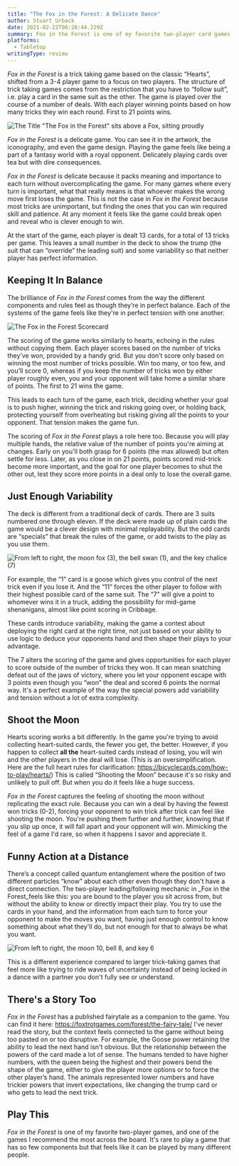 ```yaml
---
title: "The Fox in the Forest: A Delicate Dance"
author: Stuart Urback
date: 2021-02-22T06:28:44.229Z
summary: Fox in the Forest is one of my favorite two-player card games.
platforms:
  - Tabletop
writingType: review
---
```

*Fox in the Forest* is a trick taking game based on the classic “Hearts”, shifted from a 3-4 player game to a focus on two players. The structure of trick taking games comes from the restriction that you have to “follow suit”, i.e. play a card in the same suit as the other. The game is played over the course of a number of deals. With each player winning points based on how many tricks they win each round. First to 21 points wins. 

![The Title "The Fox in the Forest" sits above a Fox, sitting proudly](/static/img/img_0475.jpeg "The Fox in the Forest Game Cover")

*Fox in the Forest* is a delicate game. You can see it in the artwork, the iconography, and even the game design. Playing the game feels like being a part of a fantasy world with a royal opponent. Delicately playing cards over tea but with dire consequences. 

*Fox in the Forest* is delicate because it packs meaning and importance to each turn without overcomplicating the game. For many games where every turn is important, what that really means is that whoever makes the wrong move first loses the game. This is not the case in *Fox in the Forest* because most tricks are unimportant, but finding the ones that you can win required skill and patience. At any moment it feels like the game could break open and reveal who is clever enough to win. 

At the start of the game, each player is dealt 13 cards, for a total of 13 tricks per game.  This leaves a small number in the deck to show the trump (the suit that can “override” the leading suit) and some variability so that neither player has perfect information. 

## Keeping It In Balance

The brilliance of *Fox in the Forest* comes from the way the different components and rules feel as though they’re in perfect balance. Each of the systems of the game feels like they're in perfect tension with one another.

![](/static/img/img_0472.jpeg "The Fox in the Forest Scorecard")

The scoring of the game works similarly to hearts, echoing in the rules without copying them.  Each player scores based on the number of tricks they’ve won, provided by a handy grid. But you don’t score only based on winning the most number of tricks possible. Win too many, or too few, and you’ll score 0, whereas if you keep the number of tricks won by either player roughly even, you and your opponent will take home a similar share of points. The first to 21 wins the game.

This leads to each turn of the game, each trick, deciding whether your goal is to push higher, winning the trick and risking going over, or holding back, protecting yourself from overheating but risking giving all the points to your opponent. That tension makes the game fun. 

The scoring of *Fox in the Forest* plays a role here too. Because you will play multiple hands, the relative value of the number of points you're aiming at changes. Early on you'll both grasp for 6 points (the max allowed) but often settle for less. Later, as you close in on 21 points, points scored mid-trick become more important, and the goal for one player becomes to shut the other out, lest they score more points in a deal only to lose the overall game. 

## Just Enough Variability

The deck is different from a traditional deck of cards. There are 3 suits numbered one through eleven. If the deck were made up of plain cards the game would be a clever design with minimal replayability. But the odd cards are “specials” that break the rules of the game, or add twists to the play as you use them. 

![From left to right, the moon fox (3), the bell swan (1), and the key chalice (7)](/static/img/img_0473.jpeg "The Special Cards")

For example, the “1” card is a goose which gives you control of the next trick even if you lose it. And the “11” forces the other player to follow with their highest possible card of the same suit. The “7” will give a point to whomever wins it in a truck, adding the possibility for mid-game shenanigans, almost like point scoring in Cribbage.

These cards introduce variability, making the game a contest about deploying the right card at the right time, not just based on your ability to use logic to deduce your opponents hand and then shape their plays to your advantage. 

The 7 alters the scoring of the game and gives opportunities for each player to score outside of the number of tricks they won. It can mean snatching defeat out of the jaws of victory, where you let your opponent escape with 3 points even though you “won” the deal and scored 6 points the normal way. It's a perfect example of the way the special powers add variability and tension without a lot of extra complexity. 

## Shoot the Moon

Hearts scoring works a bit differently. In the game you're trying to avoid collecting heart-suited cards, the fewer you get, the better. However, if you happen to collect **all the** heart-suited cards instead of losing, you will win and the other players in the deal will lose. (This is an oversimplification. Here are the full heart rules for clarification: https://bicyclecards.com/how-to-play/hearts/) This is called “Shooting the Moon” because it's so risky and unlikely to pull off. But when you do it feels like a huge success. 

*Fox in the Forest* captures the feeling of shooting the moon without replicating the exact rule. Because you can win a deal by having the fewest won tricks (0-2), forcing your opponent to win trick after trick can feel like shooting the moon. You're pushing them further and further, knowing that if you slip up once, it will fall apart and your opponent will win. Mimicking the feel of a game I'd rare, so when it happens I savor and appreciate it.

## Funny Action at a Distance

There’s a concept called quantum entanglement where the position of two different particles “know” about each other even though they don't have a direct connection. The two-player leading/following mechanic in _Fox in the Forest_feels like this: you are bound to the player you sit across from, but without the ability to know or directly impact their play. You try to use the cards in your hand, and the information from each turn to force your opponent to make the moves you want, having just enough control to know something about what they'll do, but not enough for that to always be what you want. 

![From left to right, the moon 10, bell 8, and key 6](/static/img/img_0474.jpeg "The \"normal\" cards")

This is a different experience compared to larger trick-taking games that feel more like trying to ride waves of uncertainty instead of being locked in a dance with a partner you don't fully see or understand.

## There's a Story Too

*Fox in the Forest* has a published fairytale as a companion to the game. You can find it here: <https://foxtrotgames.com/forest/the-fairy-tale/> I've never read the story, but the context feels connected to the game without being too pasted on or too disruptive.  For example, the Goose power retaining the ability to lead the next hand isn't obvious. But the relationship between the powers of the card made a lot of sense. The humans tended to have higher numbers, with the queen being the highest and their powers bend the shape of the game, either to give the player more options or to force the other player’s hand.  The animals represented lower numbers and have trickier powers that invert expectations, like changing the trump card or who gets to lead the next trick.

## Play This

*Fox in the Forest* is one of my favorite two-player games, and one of the games I recommend the most across the board. It's rare to play a game that has so few components but that feels like it can be played by many different people.